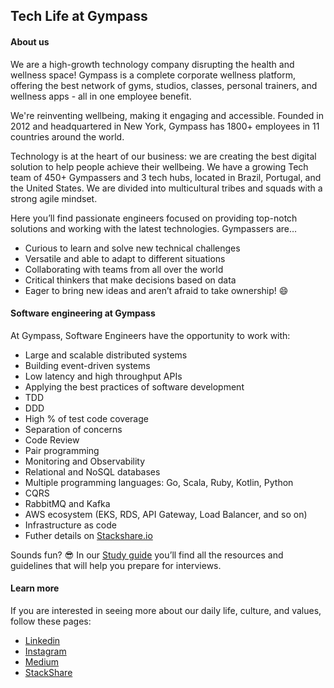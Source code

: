 
## Tech Life at Gympass

#### About us

We are a high-growth technology company disrupting the health and wellness space! Gympass is a complete corporate wellness platform, offering the best network of gyms, studios, classes, personal trainers, and wellness apps - all in one employee benefit. 

We're reinventing wellbeing, making it engaging and accessible. Founded in 2012 and headquartered in New York, Gympass has 1800+ employees in 11 countries around the world. 

Technology is at the heart of our business: we are creating the best digital solution to help people achieve their wellbeing. We have a growing Tech team of 450+ Gympassers and 3 tech hubs, located in Brazil, Portugal, and the United States. We are divided into multicultural tribes and squads with a strong agile mindset. 

Here you’ll find passionate engineers focused on providing top-notch solutions and working with the latest technologies. Gympassers are…
- Curious to learn and solve new technical challenges 
- Versatile and able to adapt to different situations
- Collaborating with teams from all over the world
- Critical thinkers that make decisions based on data
- Eager to bring new ideas and aren’t afraid to take ownership! 😄


#### Software engineering at Gympass

At Gympass, Software Engineers have the opportunity to work with:
- Large and scalable distributed systems
- Building event-driven systems
- Low latency and high throughput APIs
- Applying the best practices of software development
- TDD
- DDD
- High % of test code coverage
- Separation of concerns
- Code Review
- Pair programming
- Monitoring and Observability
- Relational and NoSQL databases
- Multiple programming languages: Go, Scala, Ruby, Kotlin, Python
- CQRS
- RabbitMQ and Kafka
- AWS ecosystem (EKS, RDS, API Gateway, Load Balancer, and so on)
- Infrastructure as code
- Futher details on [Stackshare.io](https://stackshare.io/gympass/gympass)

Sounds fun? 😎 In our [Study guide](interview-study-guide/README.md) you’ll find all the resources and guidelines that will help you prepare for interviews.

#### Learn more
If you are interested in seeing more about our daily life, culture, and values, follow these pages: 
* [Linkedin](https://www.linkedin.com/company/2624908/admin/)
* [Instagram](https://www.instagram.com/gympasscareers)
* [Medium](https://medium.com/gympass)
* [StackShare](https://stackshare.io/gympass/gympass)
  
